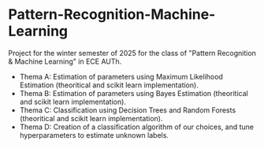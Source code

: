 # Pattern-Recognition-Machine-Learning
Project for the winter semester of 2025 for the class of "Pattern Recognition &amp; Machine Learning" in ECE AUTh.

- Thema A: Estimation of parameters using Maximum Likelihood Estimation (theoritical and scikit learn implementation).
- Thema B: Estimation of parameters using Bayes Estimation (theoritical and scikit learn implementation).
- Thema C: Classification using Decision Trees and Random Forests (theoritical and scikit learn implementation). 
- Thema D: Creation of a classification algorithm of our choices, and tune hyperparameters to estimate unknown labels.  
